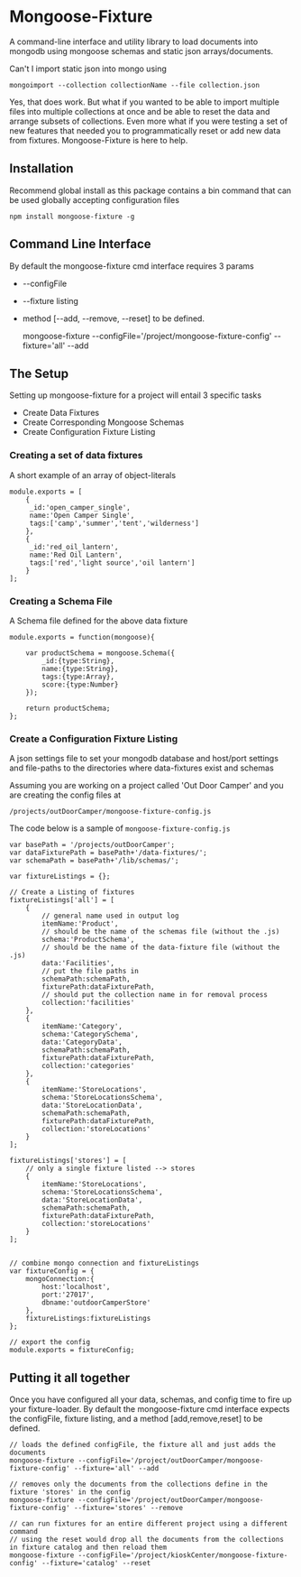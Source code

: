 # Mongoose-Fixture

A command-line interface and utility library to load documents into mongodb using mongoose schemas and static json arrays/documents.

Can't I import static json into mongo using 

    mongoimport --collection collectionName --file collection.json

Yes, that does work.  But what if you wanted to be able to import multiple files into multiple collections at once and be able to reset the data and arrange subsets of collections.  Even more what if you were testing a set of new features that needed you to programmatically reset or add new data from fixtures.  Mongoose-Fixture is here to help.

## Installation

Recommend global install as this package contains a bin command that can be used globally accepting configuration files

    npm install mongoose-fixture -g

## Command Line Interface

By default the mongoose-fixture cmd interface requires 3 params

* --configFile
* --fixture listing
* method [--add, --remove, --reset] to be defined.

    mongoose-fixture --configFile='/project/mongoose-fixture-config' --fixture='all' --add


## The Setup

Setting up mongoose-fixture for a project will entail 3 specific tasks

* Create Data Fixtures
* Create Corresponding Mongoose Schemas
* Create Configuration Fixture Listing


### Creating a set of data fixtures

A short example of an array of object-literals

    module.exports = [
        {
         _id:'open_camper_single', 
         name:'Open Camper Single', 
         tags:['camp','summer','tent','wilderness']
        },
        {
         _id:'red_oil_lantern',
         name:'Red Oil Lantern', 
         tags:['red','light source','oil lantern']
        }
    ];


### Creating a Schema File

A Schema file defined for the above data fixture

    module.exports = function(mongoose){
        
        var productSchema = mongoose.Schema({
            _id:{type:String},
            name:{type:String},
            tags:{type:Array},
            score:{type:Number}
        });

        return productSchema;
    };



### Create a Configuration Fixture Listing 

A json settings file to set your mongodb database and host/port settings and file-paths to the directories where data-fixtures exist and schemas

Assuming you are working on a project called 'Out Door Camper' and you are creating the config files at

    /projects/outDoorCamper/mongoose-fixture-config.js

The code below is a sample of ```mongoose-fixture-config.js```

    var basePath = '/projects/outDoorCamper';
    var dataFixturePath = basePath+'/data-fixtures/';
    var schemaPath = basePath+'/lib/schemas/';

    var fixtureListings = {};
    
    // Create a Listing of fixtures 
    fixtureListings['all'] = [
        {
            // general name used in output log
            itemName:'Product', 
            // should be the name of the schemas file (without the .js)
            schema:'ProductSchema', 
            // should be the name of the data-fixture file (without the .js)
            data:'Facilities',
            // put the file paths in
            schemaPath:schemaPath, 
            fixturePath:dataFixturePath,
            // should put the collection name in for removal process
            collection:'facilities'
        },
        {
            itemName:'Category', 
            schema:'CategorySchema', 
            data:'CategoryData',
            schemaPath:schemaPath, 
            fixturePath:dataFixturePath,
            collection:'categories'
        },
        {
            itemName:'StoreLocations',
            schema:'StoreLocationsSchema',
            data:'StoreLocationData', 
            schemaPath:schemaPath, 
            fixturePath:dataFixturePath, 
            collection:'storeLocations'
        }
    ];

    fixtureListings['stores'] = [
        // only a single fixture listed --> stores
        {
            itemName:'StoreLocations',
            schema:'StoreLocationsSchema',
            data:'StoreLocationData', 
            schemaPath:schemaPath, 
            fixturePath:dataFixturePath, 
            collection:'storeLocations'
        }
    ];


    // combine mongo connection and fixtureListings
    var fixtureConfig = {
        mongoConnection:{
            host:'localhost',
            port:'27017',
            dbname:'outdoorCamperStore'
        },
        fixtureListings:fixtureListings
    };

    // export the config
    module.exports = fixtureConfig;



## Putting it all together

Once you have configured all your data, schemas, and config time to fire up your fixture-loader.  By default the mongoose-fixture cmd interface expects the configFile, fixture listing, and a method [add,remove,reset] to be defined.

    // loads the defined configFile, the fixture all and just adds the documents
    mongoose-fixture --configFile='/project/outDoorCamper/mongoose-fixture-config' --fixture='all' --add

    // removes only the documents from the collections define in the fixture 'stores' in the config
    mongoose-fixture --configFile='/project/outDoorCamper/mongoose-fixture-config' --fixture='stores' --remove 

    // can run fixtures for an entire different project using a different command
    // using the reset would drop all the documents from the collections in fixture catalog and then reload them
    mongoose-fixture --configFile='/project/kioskCenter/mongoose-fixture-config' --fixture='catalog' --reset
